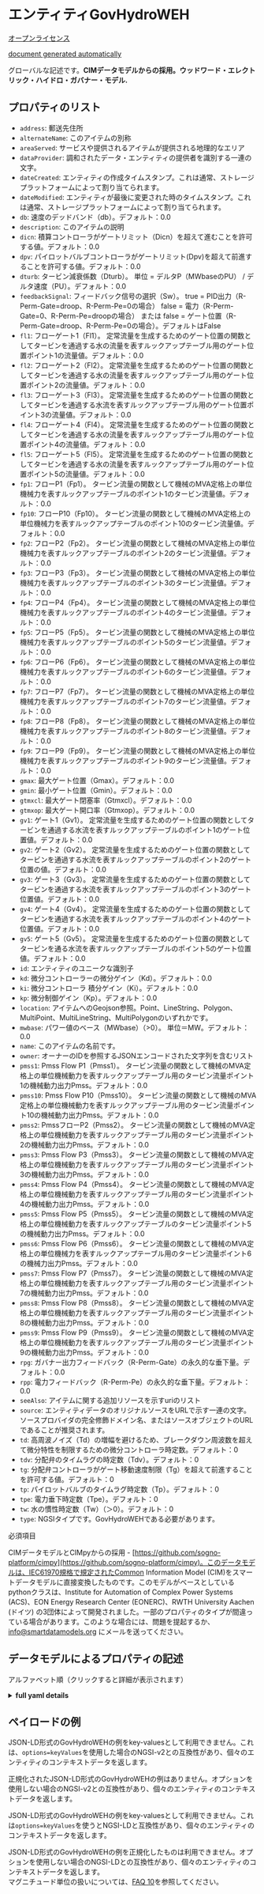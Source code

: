 エンティティGovHydroWEH  
=================  
[オープンライセンス](https://github.com/smart-data-models//dataModel.EnergyCIM/blob/master/GovHydroWEH/LICENSE.md)  
[document generated automatically](https://docs.google.com/presentation/d/e/2PACX-1vTs-Ng5dIAwkg91oTTUdt8ua7woBXhPnwavZ0FxgR8BsAI_Ek3C5q97Nd94HS8KhP-r_quD4H0fgyt3/pub?start=false&loop=false&delayms=3000#slide=id.gb715ace035_0_60)  
グローバルな記述です。**CIMデータモデルからの採用。ウッドワード・エレクトリック・ハイドロ・ガバナー・モデル.**  

## プロパティのリスト  

- `address`: 郵送先住所  - `alternateName`: このアイテムの別称  - `areaServed`: サービスや提供されるアイテムが提供される地理的なエリア  - `dataProvider`: 調和されたデータ・エンティティの提供者を識別する一連の文字。  - `dateCreated`: エンティティの作成タイムスタンプ。これは通常、ストレージプラットフォームによって割り当てられます。  - `dateModified`: エンティティが最後に変更された時のタイムスタンプ。これは通常、ストレージプラットフォームによって割り当てられます。  - `db`: 速度のデッドバンド（db）。デフォルト：0.0  - `description`: このアイテムの説明  - `dicn`: 積算コントローラがゲートリミット（Dicn）を超えて進むことを許可する値。デフォルト：0.0  - `dpv`: パイロットバルブコントローラがゲートリミット(Dpv)を超えて前進することを許可する値。デフォルト：0.0  - `dturb`: タービン減衰係数（Dturb）。  単位 = デルタP（MWbaseのPU） / デルタ速度（PU）。デフォルト：0.0  - `feedbackSignal`: フィードバック信号の選択（Sw）。 true = PID出力（R-Perm-Gate=droop、R-Perm-Pe=0の場合） false = 電力（R-Perm-Gate=0、R-Perm-Pe=droopの場合） または false = ゲート位置（R-Perm-Gate=droop、R-Perm-Pe=0の場合）。デフォルトはFalse  - `fl1`: フローゲート1（Fl1）。  定常流量を生成するためのゲート位置の関数としてタービンを通過する水の流量を表すルックアップテーブル用のゲート位置ポイント1の流量値。デフォルト：0.0  - `fl2`: フローゲート2（Fl2）。  定常流量を生成するためのゲート位置の関数としてタービンを通過する水の流量を表すルックアップテーブル用のゲート位置ポイント2の流量値。デフォルト：0.0  - `fl3`: フローゲート3（Fl3）。  定常流量を生成するためのゲート位置の関数としてタービンを通過する水流を表すルックアップテーブル用のゲート位置ポイント3の流量値。デフォルト：0.0  - `fl4`: フローゲート4（Fl4）。  定常流量を生成するためのゲート位置の関数としてタービンを通過する水の流量を表すルックアップテーブル用のゲート位置ポイント4の流量値。デフォルト：0.0  - `fl5`: フローゲート5（Fl5）。  定常流量を生成するためのゲート位置の関数としてタービンを通過する水の流量を表すルックアップテーブル用のゲート位置ポイント5の流量値。デフォルト：0.0  - `fp1`: フローP1（Fp1）。  タービン流量の関数として機械のMVA定格上の単位機械力を表すルックアップテーブルのポイント1のタービン流量値。デフォルト：0.0  - `fp10`: フローP10（Fp10）。  タービン流量の関数として機械のMVA定格上の単位機械力を表すルックアップテーブルのポイント10のタービン流量値。デフォルト：0.0  - `fp2`: フローP2（Fp2）。  タービン流量の関数として機械のMVA定格上の単位機械力を表すルックアップテーブルのポイント2のタービン流量値。デフォルト：0.0  - `fp3`: フローP3（Fp3）。  タービン流量の関数として機械のMVA定格上の単位機械力を表すルックアップテーブルのポイント3のタービン流量値。デフォルト：0.0  - `fp4`: フローP4（Fp4）。  タービン流量の関数として機械のMVA定格上の単位機械力を表すルックアップテーブルのポイント4のタービン流量値。デフォルト：0.0  - `fp5`: フローP5（Fp5）。  タービン流量の関数として機械のMVA定格上の単位機械力を表すルックアップテーブルのポイント5のタービン流量値。デフォルト：0.0  - `fp6`: フローP6（Fp6）。  タービン流量の関数として機械のMVA定格上の単位機械力を表すルックアップテーブルのポイント6のタービン流量値。デフォルト：0.0  - `fp7`: フローP7（Fp7）。  タービン流量の関数として機械のMVA定格上の単位機械力を表すルックアップテーブルのポイント7のタービン流量値。デフォルト：0.0  - `fp8`: フローP8（Fp8）。  タービン流量の関数として機械のMVA定格上の単位機械力を表すルックアップテーブルのポイント8のタービン流量値。デフォルト：0.0  - `fp9`: フローP9（Fp9）。  タービン流量の関数として機械のMVA定格上の単位機械力を表すルックアップテーブルのポイント9のタービン流量値。デフォルト：0.0  - `gmax`: 最大ゲート位置（Gmax）。デフォルト：0.0  - `gmin`: 最小ゲート位置（Gmin）。デフォルト：0.0  - `gtmxcl`: 最大ゲート閉塞率（Gtmxcl）。デフォルト：0.0  - `gtmxop`: 最大ゲート開口率（Gtmxop）。デフォルト：0.0  - `gv1`: ゲート1（Gv1）。  定常流量を生成するためのゲート位置の関数としてタービンを通過する水流を表すルックアップテーブルのポイント1のゲート位置値。デフォルト：0.0  - `gv2`: ゲート2（Gv2）。  定常流量を生成するためのゲート位置の関数としてタービンを通過する水流を表すルックアップテーブルのポイント2のゲート位置の値。デフォルト：0.0  - `gv3`: ゲート3（Gv3）。  定常流量を生成するためのゲート位置の関数としてタービンを通過する水流を表すルックアップテーブルのポイント3のゲート位置値。デフォルト：0.0  - `gv4`: ゲート4（Gv4）。  定常流量を生成するためのゲート位置の関数としてタービンを通過する水流を表すルックアップテーブルのポイント4のゲート位置値。デフォルト：0.0  - `gv5`: ゲート5（Gv5）。  定常流量を生成するためのゲート位置の関数としてタービンを通る水流を表すルックアップテーブルのポイント5のゲート位置値。デフォルト：0.0  - `id`: エンティティのユニークな識別子  - `kd`: 微分コントローラーの微分ゲイン（Kd）。デフォルト：0.0  - `ki`: 微分コントローラ 積分ゲイン（Ki）。デフォルト：0.0  - `kp`: 微分制御ゲイン（Kp）。デフォルト：0.0  - `location`: アイテムへのGeojson参照。Point、LineString、Polygon、MultiPoint、MultiLineString、MultiPolygonのいずれかです。  - `mwbase`: パワー値のベース（MWbase）（>0）。  単位＝MW。デフォルト：0.0  - `name`: このアイテムの名前です。  - `owner`: オーナーのIDを参照するJSONエンコードされた文字列を含むリスト  - `pmss1`: Pmss Flow P1（Pmss1）。  タービン流量の関数として機械のMVA定格上の単位機械動力を表すルックアップテーブル用のタービン流量ポイント1の機械動力出力Pmss。デフォルト：0.0  - `pmss10`: Pmss Flow P10（Pmss10）。  タービン流量の関数として機械のMVA定格上の単位機械動力を表すルックアップテーブル用のタービン流量ポイント10の機械動力出力Pmss。デフォルト：0.0  - `pmss2`: PmssフローP2（Pmss2）。  タービン流量の関数として機械のMVA定格上の単位機械動力を表すルックアップテーブル用のタービン流量ポイント2の機械動力出力Pmss。デフォルト：0.0  - `pmss3`: Pmss Flow P3（Pmss3）。  タービン流量の関数として機械のMVA定格上の単位機械動力を表すルックアップテーブル用のタービン流量ポイント3の機械動力出力Pmss。デフォルト：0.0  - `pmss4`: Pmss Flow P4（Pmss4）。  タービン流量の関数として機械のMVA定格上の単位機械動力を表すルックアップテーブル用のタービン流量ポイント4の機械動力出力Pmss。デフォルト：0.0  - `pmss5`: Pmss Flow P5（Pmss5）。  タービン流量の関数として機械のMVA定格上の単位機械動力を表すルックアップテーブルのタービン流量ポイント5の機械動力出力Pmss。デフォルト：0.0  - `pmss6`: Pmss Flow P6（Pmss6）。  タービン流量の関数として機械のMVA定格上の単位機械力を表すルックアップテーブル用のタービン流量ポイント6の機械力出力Pmss。デフォルト：0.0  - `pmss7`: Pmss Flow P7（Pmss7）。  タービン流量の関数として機械のMVA定格上の単位機械動力を表すルックアップテーブル用のタービン流量ポイント7の機械動力出力Pmss。デフォルト：0.0  - `pmss8`: Pmss Flow P8（Pmss8）。  タービン流量の関数として機械のMVA定格上の単位機械動力を表すルックアップテーブル用のタービン流量ポイント8の機械動力出力Pmss。デフォルト：0.0  - `pmss9`: Pmss Flow P9（Pmss9）。  タービン流量の関数として機械のMVA定格上の単位機械動力を表すルックアップテーブル用のタービン流量ポイント9の機械動力出力Pmss。デフォルト：0.0  - `rpg`: ガバナー出力フィードバック（R-Perm-Gate）の永久的な垂下量。デフォルト：0.0  - `rpp`: 電力フィードバック（R-Perm-Pe）の永久的な垂下量。デフォルト：0.0  - `seeAlso`: アイテムに関する追加リソースを示すuriのリスト  - `source`: エンティティデータのオリジナルソースをURLで示す一連の文字。ソースプロバイダの完全修飾ドメイン名、またはソースオブジェクトのURLであることが推奨されます。  - `td`: 高周波ノイズ（Td）の増幅を避けるため、ブレークダウン周波数を超えて微分特性を制限するための微分コントローラ時定数。デフォルト：0  - `tdv`: 分配弁のタイムラグの時定数（Tdv）。デフォルト：0  - `tg`: 分配弁コントローラがゲート移動速度制限（Tg）を超えて前進することを許可する値。デフォルト：0  - `tp`: パイロットバルブのタイムラグ時定数（Tp）。デフォルト：0  - `tpe`: 電力垂下時定数（Tpe）。デフォルト：0  - `tw`: 水の慣性時定数（Tw）（＞0）。デフォルト：0  - `type`: NGSIタイプです。GovHydroWEHである必要があります。    
必須項目  
CIMデータモデルとCIMpyからの採用 - [https://github.com/sogno-platform/cimpy](https://github.com/sogno-platform/cimpy)。このデータモデルは、IEC61970規格で規定されたCommon Information Model (CIM)をスマートデータモデルに直接変換したものです。このモデルがベースとしているpythonクラスは、Institute for Automation of Complex Power Systems (ACS)、EON Energy Research Center (EONERC)、RWTH University Aachen (ドイツ) の3団体によって開発されました。一部のプロパティのタイプが間違っている場合があります。このような場合には、問題を提起するか、info@smartdatamodels.org にメールを送ってください。  
## データモデルによるプロパティの記述  
アルファベット順（クリックすると詳細が表示されます）  
<details><summary><strong>full yaml details</strong></summary>    
```yaml  
GovHydroWEH:    
  description: 'Adapted from CIM data models. Woodward Electric Hydro Governor Model.'    
  properties:    
    address:    
      description: 'The mailing address'    
      properties:    
        addressCountry:    
          description: 'Property. The country. For example, Spain. Model:''https://schema.org/addressCountry'''    
          type: string    
        addressLocality:    
          description: 'Property. The locality in which the street address is, and which is in the region. Model:''https://schema.org/addressLocality'''    
          type: string    
        addressRegion:    
          description: 'Property. The region in which the locality is, and which is in the country. Model:''https://schema.org/addressRegion'''    
          type: string    
        postOfficeBoxNumber:    
          description: 'Property. The post office box number for PO box addresses. For example, 03578. Model:''https://schema.org/postOfficeBoxNumber'''    
          type: string    
        postalCode:    
          description: 'Property. The postal code. For example, 24004. Model:''https://schema.org/https://schema.org/postalCode'''    
          type: string    
        streetAddress:    
          description: 'Property. The street address. Model:''https://schema.org/streetAddress'''    
          type: string    
      type: object    
      x-ngsi:    
        model: https://schema.org/address    
        type: Property    
    alternateName:    
      description: 'An alternative name for this item'    
      type: string    
      x-ngsi:    
        type: Property    
    areaServed:    
      description: 'The geographic area where a service or offered item is provided'    
      type: string    
      x-ngsi:    
        model: https://schema.org/Text    
        type: Property    
    dataProvider:    
      description: 'A sequence of characters identifying the provider of the harmonised data entity.'    
      type: string    
      x-ngsi:    
        type: Property    
    dateCreated:    
      description: 'Entity creation timestamp. This will usually be allocated by the storage platform.'    
      format: date-time    
      type: string    
      x-ngsi:    
        type: Property    
    dateModified:    
      description: 'Timestamp of the last modification of the entity. This will usually be allocated by the storage platform.'    
      format: date-time    
      type: string    
      x-ngsi:    
        type: Property    
    db:    
      description: 'Speed Dead Band (db). Default: 0.0'    
      type: number    
      x-ngsi:    
        model: https://schema.org/Number    
        type: Property    
    description:    
      description: 'A description of this item'    
      type: string    
      x-ngsi:    
        type: Property    
    dicn:    
      description: 'Value to allow the integral controller to advance beyond the gate limits (Dicn). Default: 0.0'    
      type: number    
      x-ngsi:    
        model: https://schema.org/Number    
        type: Property    
    dpv:    
      description: 'Value to allow the Pilot valve controller to advance beyond the gate limits (Dpv). Default: 0.0'    
      type: number    
      x-ngsi:    
        model: https://schema.org/Number    
        type: Property    
    dturb:    
      description: 'Turbine damping factor (Dturb).  Unit = delta P (PU of MWbase) / delta speed (PU). Default: 0.0'    
      type: number    
      x-ngsi:    
        model: https://schema.org/Number    
        type: Property    
    feedbackSignal:    
      description: 'Feedback signal selection (Sw). true = PID Output (if R-Perm-Gate=droop and R-Perm-Pe=0) false = Electrical Power (if R-Perm-Gate=0 and R-Perm-Pe=droop) or false = Gate Position (if R-Perm-Gate=droop and R-Perm-Pe=0). Default: False'    
      type: number    
      x-ngsi:    
        model: https://schema.org/Number    
        type: Property    
    fl1:    
      description: 'Flow Gate 1 (Fl1).  Flow value for gate position point 1 for lookup table representing water flow through the turbine as a function of gate position to produce steady state flow. Default: 0.0'    
      type: number    
      x-ngsi:    
        model: https://schema.org/Number    
        type: Property    
    fl2:    
      description: 'Flow Gate 2 (Fl2).  Flow value for gate position point 2 for lookup table representing water flow through the turbine as a function of gate position to produce steady state flow. Default: 0.0'    
      type: number    
      x-ngsi:    
        model: https://schema.org/Number    
        type: Property    
    fl3:    
      description: 'Flow Gate 3 (Fl3).  Flow value for gate position point 3 for lookup table representing water flow through the turbine as a function of gate position to produce steady state flow. Default: 0.0'    
      type: number    
      x-ngsi:    
        model: https://schema.org/Number    
        type: Property    
    fl4:    
      description: 'Flow Gate 4 (Fl4).  Flow value for gate position point 4 for lookup table representing water flow through the turbine as a function of gate position to produce steady state flow. Default: 0.0'    
      type: number    
      x-ngsi:    
        model: https://schema.org/Number    
        type: Property    
    fl5:    
      description: 'Flow Gate 5 (Fl5).  Flow value for gate position point 5 for lookup table representing water flow through the turbine as a function of gate position to produce steady state flow. Default: 0.0'    
      type: number    
      x-ngsi:    
        model: https://schema.org/Number    
        type: Property    
    fp1:    
      description: 'Flow P1 (Fp1).  Turbine Flow value for point 1 for lookup table representing per unit mechanical power on machine MVA rating as a function of turbine flow. Default: 0.0'    
      type: number    
      x-ngsi:    
        model: https://schema.org/Number    
        type: Property    
    fp10:    
      description: 'Flow P10 (Fp10).  Turbine Flow value for point 10 for lookup table representing per unit mechanical power on machine MVA rating as a function of turbine flow. Default: 0.0'    
      type: number    
      x-ngsi:    
        model: https://schema.org/Number    
        type: Property    
    fp2:    
      description: 'Flow P2 (Fp2).  Turbine Flow value for point 2 for lookup table representing per unit mechanical power on machine MVA rating as a function of turbine flow. Default: 0.0'    
      type: number    
      x-ngsi:    
        model: https://schema.org/Number    
        type: Property    
    fp3:    
      description: 'Flow P3 (Fp3).  Turbine Flow value for point 3 for lookup table representing per unit mechanical power on machine MVA rating as a function of turbine flow. Default: 0.0'    
      type: number    
      x-ngsi:    
        model: https://schema.org/Number    
        type: Property    
    fp4:    
      description: 'Flow P4 (Fp4).  Turbine Flow value for point 4 for lookup table representing per unit mechanical power on machine MVA rating as a function of turbine flow. Default: 0.0'    
      type: number    
      x-ngsi:    
        model: https://schema.org/Number    
        type: Property    
    fp5:    
      description: 'Flow P5 (Fp5).  Turbine Flow value for point 5 for lookup table representing per unit mechanical power on machine MVA rating as a function of turbine flow. Default: 0.0'    
      type: number    
      x-ngsi:    
        model: https://schema.org/Number    
        type: Property    
    fp6:    
      description: 'Flow P6 (Fp6).  Turbine Flow value for point 6 for lookup table representing per unit mechanical power on machine MVA rating as a function of turbine flow. Default: 0.0'    
      type: number    
      x-ngsi:    
        model: https://schema.org/Number    
        type: Property    
    fp7:    
      description: 'Flow P7 (Fp7).  Turbine Flow value for point 7 for lookup table representing per unit mechanical power on machine MVA rating as a function of turbine flow. Default: 0.0'    
      type: number    
      x-ngsi:    
        model: https://schema.org/Number    
        type: Property    
    fp8:    
      description: 'Flow P8 (Fp8).  Turbine Flow value for point 8 for lookup table representing per unit mechanical power on machine MVA rating as a function of turbine flow. Default: 0.0'    
      type: number    
      x-ngsi:    
        model: https://schema.org/Number    
        type: Property    
    fp9:    
      description: 'Flow P9 (Fp9).  Turbine Flow value for point 9 for lookup table representing per unit mechanical power on machine MVA rating as a function of turbine flow. Default: 0.0'    
      type: number    
      x-ngsi:    
        model: https://schema.org/Number    
        type: Property    
    gmax:    
      description: 'Maximum Gate Position (Gmax). Default: 0.0'    
      type: number    
      x-ngsi:    
        model: https://schema.org/Number    
        type: Property    
    gmin:    
      description: 'Minimum Gate Position (Gmin). Default: 0.0'    
      type: number    
      x-ngsi:    
        model: https://schema.org/Number    
        type: Property    
    gtmxcl:    
      description: 'Maximum gate closing rate (Gtmxcl). Default: 0.0'    
      type: number    
      x-ngsi:    
        model: https://schema.org/Number    
        type: Property    
    gtmxop:    
      description: 'Maximum gate opening rate (Gtmxop). Default: 0.0'    
      type: number    
      x-ngsi:    
        model: https://schema.org/Number    
        type: Property    
    gv1:    
      description: 'Gate 1 (Gv1).  Gate Position value for point 1 for lookup table representing water flow through the turbine as a function of gate position to produce steady state flow. Default: 0.0'    
      type: number    
      x-ngsi:    
        model: https://schema.org/Number    
        type: Property    
    gv2:    
      description: 'Gate 2 (Gv2).  Gate Position value for point 2 for lookup table representing water flow through the turbine as a function of gate position to produce steady state flow. Default: 0.0'    
      type: number    
      x-ngsi:    
        model: https://schema.org/Number    
        type: Property    
    gv3:    
      description: 'Gate 3 (Gv3).  Gate Position value for point 3 for lookup table representing water flow through the turbine as a function of gate position to produce steady state flow. Default: 0.0'    
      type: number    
      x-ngsi:    
        model: https://schema.org/Number    
        type: Property    
    gv4:    
      description: 'Gate 4 (Gv4).  Gate Position value for point 4 for lookup table representing water flow through the turbine as a function of gate position to produce steady state flow. Default: 0.0'    
      type: number    
      x-ngsi:    
        model: https://schema.org/Number    
        type: Property    
    gv5:    
      description: 'Gate 5 (Gv5).  Gate Position value for point 5 for lookup table representing water flow through the turbine as a function of gate position to produce steady state flow. Default: 0.0'    
      type: number    
      x-ngsi:    
        model: https://schema.org/Number    
        type: Property    
    id:    
      anyOf: &govhydroweh_-_properties_-_owner_-_items_-_anyof    
        - description: 'Property. Identifier format of any NGSI entity'    
          maxLength: 256    
          minLength: 1    
          pattern: ^[\w\-\.\{\}\$\+\*\[\]`|~^@!,:\\]+$    
          type: string    
        - description: 'Property. Identifier format of any NGSI entity'    
          format: uri    
          type: string    
      description: 'Unique identifier of the entity'    
      x-ngsi:    
        type: Property    
    kd:    
      description: 'Derivative controller derivative gain (Kd). Default: 0.0'    
      type: number    
      x-ngsi:    
        model: https://schema.org/Number    
        type: Property    
    ki:    
      description: 'Derivative controller Integral gain (Ki). Default: 0.0'    
      type: number    
      x-ngsi:    
        model: https://schema.org/Number    
        type: Property    
    kp:    
      description: 'Derivative control gain (Kp). Default: 0.0'    
      type: number    
      x-ngsi:    
        model: https://schema.org/Number    
        type: Property    
    location:    
      description: 'Geojson reference to the item. It can be Point, LineString, Polygon, MultiPoint, MultiLineString or MultiPolygon'    
      oneOf:    
        - description: 'Geoproperty. Geojson reference to the item. Point'    
          properties:    
            bbox:    
              items:    
                type: number    
              minItems: 4    
              type: array    
            coordinates:    
              items:    
                type: number    
              minItems: 2    
              type: array    
            type:    
              enum:    
                - Point    
              type: string    
          required:    
            - type    
            - coordinates    
          title: 'GeoJSON Point'    
          type: object    
        - description: 'Geoproperty. Geojson reference to the item. LineString'    
          properties:    
            bbox:    
              items:    
                type: number    
              minItems: 4    
              type: array    
            coordinates:    
              items:    
                items:    
                  type: number    
                minItems: 2    
                type: array    
              minItems: 2    
              type: array    
            type:    
              enum:    
                - LineString    
              type: string    
          required:    
            - type    
            - coordinates    
          title: 'GeoJSON LineString'    
          type: object    
        - description: 'Geoproperty. Geojson reference to the item. Polygon'    
          properties:    
            bbox:    
              items:    
                type: number    
              minItems: 4    
              type: array    
            coordinates:    
              items:    
                items:    
                  items:    
                    type: number    
                  minItems: 2    
                  type: array    
                minItems: 4    
                type: array    
              type: array    
            type:    
              enum:    
                - Polygon    
              type: string    
          required:    
            - type    
            - coordinates    
          title: 'GeoJSON Polygon'    
          type: object    
        - description: 'Geoproperty. Geojson reference to the item. MultiPoint'    
          properties:    
            bbox:    
              items:    
                type: number    
              minItems: 4    
              type: array    
            coordinates:    
              items:    
                items:    
                  type: number    
                minItems: 2    
                type: array    
              type: array    
            type:    
              enum:    
                - MultiPoint    
              type: string    
          required:    
            - type    
            - coordinates    
          title: 'GeoJSON MultiPoint'    
          type: object    
        - description: 'Geoproperty. Geojson reference to the item. MultiLineString'    
          properties:    
            bbox:    
              items:    
                type: number    
              minItems: 4    
              type: array    
            coordinates:    
              items:    
                items:    
                  items:    
                    type: number    
                  minItems: 2    
                  type: array    
                minItems: 2    
                type: array    
              type: array    
            type:    
              enum:    
                - MultiLineString    
              type: string    
          required:    
            - type    
            - coordinates    
          title: 'GeoJSON MultiLineString'    
          type: object    
        - description: 'Geoproperty. Geojson reference to the item. MultiLineString'    
          properties:    
            bbox:    
              items:    
                type: number    
              minItems: 4    
              type: array    
            coordinates:    
              items:    
                items:    
                  items:    
                    items:    
                      type: number    
                    minItems: 2    
                    type: array    
                  minItems: 4    
                  type: array    
                type: array    
              type: array    
            type:    
              enum:    
                - MultiPolygon    
              type: string    
          required:    
            - type    
            - coordinates    
          title: 'GeoJSON MultiPolygon'    
          type: object    
      x-ngsi:    
        type: Geoproperty    
    mwbase:    
      description: 'Base for power values (MWbase) (>0).  Unit = MW. Default: 0.0'    
      type: number    
      x-ngsi:    
        model: https://schema.org/Number    
        type: Property    
    name:    
      description: 'The name of this item.'    
      type: string    
      x-ngsi:    
        type: Property    
    owner:    
      description: 'A List containing a JSON encoded sequence of characters referencing the unique Ids of the owner(s)'    
      items:    
        anyOf: *govhydroweh_-_properties_-_owner_-_items_-_anyof    
        description: 'Property. Unique identifier of the entity'    
      type: array    
      x-ngsi:    
        type: Property    
    pmss1:    
      description: 'Pmss Flow P1 (Pmss1).  Mechanical Power output Pmss for Turbine Flow point 1 for lookup table representing per unit mechanical power on machine MVA rating as a function of turbine flow. Default: 0.0'    
      type: number    
      x-ngsi:    
        model: https://schema.org/Number    
        type: Property    
    pmss10:    
      description: 'Pmss Flow P10 (Pmss10).  Mechanical Power output Pmss for Turbine Flow point 10 for lookup table representing per unit mechanical power on machine MVA rating as a function of turbine flow. Default: 0.0'    
      type: number    
      x-ngsi:    
        model: https://schema.org/Number    
        type: Property    
    pmss2:    
      description: 'Pmss Flow P2 (Pmss2).  Mechanical Power output Pmss for Turbine Flow point 2 for lookup table representing per unit mechanical power on machine MVA rating as a function of turbine flow. Default: 0.0'    
      type: number    
      x-ngsi:    
        model: https://schema.org/Number    
        type: Property    
    pmss3:    
      description: 'Pmss Flow P3 (Pmss3).  Mechanical Power output Pmss for Turbine Flow point 3 for lookup table representing per unit mechanical power on machine MVA rating as a function of turbine flow. Default: 0.0'    
      type: number    
      x-ngsi:    
        model: https://schema.org/Number    
        type: Property    
    pmss4:    
      description: 'Pmss Flow P4 (Pmss4).  Mechanical Power output Pmss for Turbine Flow point 4 for lookup table representing per unit mechanical power on machine MVA rating as a function of turbine flow. Default: 0.0'    
      type: number    
      x-ngsi:    
        model: https://schema.org/Number    
        type: Property    
    pmss5:    
      description: 'Pmss Flow P5 (Pmss5).  Mechanical Power output Pmss for Turbine Flow point 5 for lookup table representing per unit mechanical power on machine MVA rating as a function of turbine flow. Default: 0.0'    
      type: number    
      x-ngsi:    
        model: https://schema.org/Number    
        type: Property    
    pmss6:    
      description: 'Pmss Flow P6 (Pmss6).  Mechanical Power output Pmss for Turbine Flow point 6 for lookup table representing per unit mechanical power on machine MVA rating as a function of turbine flow. Default: 0.0'    
      type: number    
      x-ngsi:    
        model: https://schema.org/Number    
        type: Property    
    pmss7:    
      description: 'Pmss Flow P7 (Pmss7).  Mechanical Power output Pmss for Turbine Flow point 7 for lookup table representing per unit mechanical power on machine MVA rating as a function of turbine flow. Default: 0.0'    
      type: number    
      x-ngsi:    
        model: https://schema.org/Number    
        type: Property    
    pmss8:    
      description: 'Pmss Flow P8 (Pmss8).  Mechanical Power output Pmss for Turbine Flow point 8 for lookup table representing per unit mechanical power on machine MVA rating as a function of turbine flow. Default: 0.0'    
      type: number    
      x-ngsi:    
        model: https://schema.org/Number    
        type: Property    
    pmss9:    
      description: 'Pmss Flow P9 (Pmss9).  Mechanical Power output Pmss for Turbine Flow point 9 for lookup table representing per unit mechanical power on machine MVA rating as a function of turbine flow. Default: 0.0'    
      type: number    
      x-ngsi:    
        model: https://schema.org/Number    
        type: Property    
    rpg:    
      description: 'Permanent droop for governor output feedback (R-Perm-Gate). Default: 0.0'    
      type: number    
      x-ngsi:    
        model: https://schema.org/Number    
        type: Property    
    rpp:    
      description: 'Permanent droop for electrical power feedback (R-Perm-Pe). Default: 0.0'    
      type: number    
      x-ngsi:    
        model: https://schema.org/Number    
        type: Property    
    seeAlso:    
      description: 'list of uri pointing to additional resources about the item'    
      oneOf:    
        - items:    
            format: uri    
            type: string    
          minItems: 1    
          type: array    
        - format: uri    
          type: string    
      x-ngsi:    
        type: Property    
    source:    
      description: 'A sequence of characters giving the original source of the entity data as a URL. Recommended to be the fully qualified domain name of the source provider, or the URL to the source object.'    
      type: string    
      x-ngsi:    
        type: Property    
    td:    
      description: 'Derivative controller time constant to limit the derivative characteristic beyond a breakdown frequency to avoid amplification of high-frequency noise (Td). Default: 0'    
      type: number    
      x-ngsi:    
        model: https://schema.org/Number    
        type: Property    
    tdv:    
      description: 'Distributive Valve time lag time constant (Tdv). Default: 0'    
      type: number    
      x-ngsi:    
        model: https://schema.org/Number    
        type: Property    
    tg:    
      description: 'Value to allow the Distribution valve controller to advance beyond the gate movement rate limit (Tg). Default: 0'    
      type: number    
      x-ngsi:    
        model: https://schema.org/Number    
        type: Property    
    tp:    
      description: 'Pilot Valve time lag time constant (Tp). Default: 0'    
      type: number    
      x-ngsi:    
        model: https://schema.org/Number    
        type: Property    
    tpe:    
      description: 'Electrical power droop time constant (Tpe). Default: 0'    
      type: number    
      x-ngsi:    
        model: https://schema.org/Number    
        type: Property    
    tw:    
      description: 'Water inertia time constant (Tw) (>0). Default: 0'    
      type: number    
      x-ngsi:    
        model: https://schema.org/Number    
        type: Property    
    type:    
      description: 'NGSI type. It has to be GovHydroWEH'    
      enum:    
        - GovHydroWEH    
      type: string    
      x-ngsi:    
        type: Property    
  required: []    
  type: object    
  x-derived-from: ""    
  x-disclaimer: 'Redistribution and use in source and binary forms, with or without modification, are permitted  provided that the license conditions are met. Copyleft (c) 2021 Contributors to Smart Data Models Program'    
  x-license-url: https://github.com/smart-data-models/dataModel.EnergyCIM/blob/master/GovHydroWEH/LICENSE.md    
  x-model-schema: https://smart-data-models.github.io/dataModels.CIMEnergyClasses/GovHydroWEH/schema.json    
  x-model-tags: ""    
  x-version: 0.0.1    
```  
</details>    
## ペイロードの例  
JSON-LD形式のGovHydroWEHの例をkey-valuesとして利用できません。これは、`options=keyValues`を使用した場合のNGSI-v2との互換性があり、個々のエンティティのコンテキストデータを返します。  
正規化されたJSON-LD形式のGovHydroWEHの例はありません。オプションを使用しない場合のNGSI-v2との互換性があり、個々のエンティティのコンテキストデータを返します。  
JSON-LD形式のGovHydroWEHの例をkey-valuesとして利用できません。これは`options=keyValues`を使うとNGSI-LDと互換性があり、個々のエンティティのコンテキストデータを返します。  
JSON-LD形式のGovHydroWEHの例を正規化したものは利用できません。オプションを使用しない場合のNGSI-LDとの互換性があり、個々のエンティティのコンテキストデータを返します。  
マグニチュード単位の扱いについては、[FAQ 10](https://smartdatamodels.org/index.php/faqs/)を参照してください。